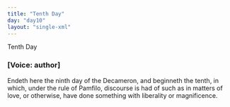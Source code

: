 ```yaml
---
title: "Tenth Day"
day: "day10"
layout: "single-xml"
---
```

<html>
 <head>
 </head>
 <body>
  <div1 id="day10" ruler="panfilo" type="Day">
   <head>
    Tenth Day
   </head>
   <argument>
    <p>
     <h3>
      [Voice: author]
     </h3>
    </p>
    <p>
     <milestone id="p10990001"/>
     <!--(i)-->
     Endeth here the ninth day of the Decameron, and
 beginneth the tenth, in which, under the rule of
 Pamfilo, discourse is had of such as in matters of
 love, or otherwise, have done something with liberality
 or magnificence.
     <!--(/i)-->
    </p>
   </argument>
   <!--***********************************Introduction*********************************-->
   <!--***********************************Novella 1*********************************-->
   <!--***********************************Novella 2*********************************-->
   <!--***********************************Novella 3*********************************-->
   <!--***********************************Novella 4*********************************-->
   <!--***********************************Novella 5*********************************-->
   <!--***********************************Novella 6*********************************-->
   <!--***********************************Novella 7*********************************-->
   <!--***********************************Novella 8*********************************-->
   <!--***********************************Novella 9*********************************-->
   <!--***********************************Novella 10*********************************-->
   <!--***********************************Conclusion*********************************-->
  </div1>
 </body>
</html>